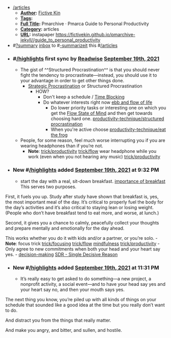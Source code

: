 - [/articles]()
    - **[Author]():** [Fictive Kin]()
    - **[Tags]():**
    - **[Full Title]():** Pmarchive · Pmarca Guide to Personal Productivity
    - **[Category]():** articles
    - **[URL]():** instapaper https://fictivekin.github.io/pmarchive-jekyll//guide_to_personal_productivity
- #[?summary]()  [inbox]() to #[-summarizeit]() this #[/articles]()
- ### #[/highlights]() first sync by [Readwise]() [September 19th, 2021]()
    - The gist of ^^Structured Procrastination^^ is that you should never fight the tendency to procrastinate—instead, you should use it to your advantage in order to get other things done.
        - [Strategic Procrastination]() or Structured Procrastination 
            - HOW?
                - Don't keep a schedule / [Time Blocking]()
                - Do whatever interests right now [ebb and flow of life]()
                    - Do lower priority tasks or interesting one on which you get the [Flow State of Mind]() and then get towards choosing hard one. [productivity-technique/structured procrastination]()
                    - When you're active choose [productivity-technique/eat the frog]()
    - People, for some reason, feel much worse interrupting you if you are wearing headphones than if you’re not.
        - **Note**: [trick/productivity]() [trick/flow]() wear headphone while you work (even when you not hearing any music) [trick/productivity]()
- ### New #[/highlights]() added [September 19th, 2021]() at 9:32 PM
    - start the day with a real, sit-down breakfast. [importance of breakfast]()
This serves two purposes.

First, it fuels you up. Study after study have shown that breakfast is, yes, the most important meal of the day. It’s critical to properly fuel the body for the day’s activities and it’s also critical to staying lean or losing weight. (People who don’t have breakfast tend to eat more, and worse, at lunch.)

Second, it gives you a chance to calmly, peacefully collect your thoughts and prepare mentally and emotionally for the day ahead.

This works whether you do it with kids and/or a partner, or you’re solo.
        - **Note**: focus trick [trick/focusing]() [trick/flow]() [mindfulness]() [trick/productivity]()
    - Only agree to new commitments when both your head and your heart say yes.
        - [decision-making]() [SDR - Single Decisive Reason]()
- ### New #[/highlights]() added [September 19th, 2021]() at 11:31 PM
    - It’s really easy to get asked to do something—a new project, a nonprofit activity, a social event—and to have your head say yes and your heart say no, and then your mouth says yes.

The next thing you know, you’re piled up with all kinds of things on your schedule that sounded like a good idea at the time but you really don’t want to do.

And distract you from the things that really matter.

And make you angry, and bitter, and sullen, and hostile.
